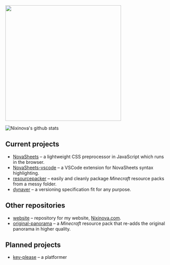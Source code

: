 <img src="https://nixinova.com/assets/images/logos/nixinova.png" width="360px">

![Nixinova's github stats](https://github-readme-stats.vercel.app/api?username=Nixinova)

## Current projects
* [NovaSheets](https://github.com/Nixinova/NovaSheets) – a lightweight CSS preprocessor in JavaScript which runs in the browser.
* [NovaSheets-vscode](https://github.com/Nixinova/NovaSheets-vscode) – a VSCode extension for NovaSheets syntax highlighting.
* [resourcepacker](https://github.com/Nixinova/resourcepacker) – easily and cleanly package *Minecraft* resource packs from a messy folder.
* [dynaver](https://github.com/Nixinova/dynaver) – a versioning specification fit for any purpose.

## Other repositories
* [website](https://github.com/Nixinova/website) – repository for my website, [Nixinova.com](https://Nixinova.com).
* [original-panorama](https://github.com/Nixinova/original-panorama) – a *Minecraft* resource pack that re-adds the original panorama in higher quality.

## Planned projects
* [key-please](https://github.com/Nixinova/key-please) – a platformer
